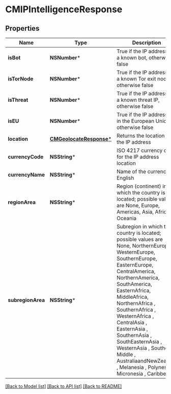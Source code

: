 # CMIPIntelligenceResponse

## Properties
Name | Type | Description | Notes
------------ | ------------- | ------------- | -------------
**isBot** | **NSNumber*** | True if the IP address is a known bot, otherwise false | [optional] 
**isTorNode** | **NSNumber*** | True if the IP address is a known Tor exit node, otherwise false | [optional] 
**isThreat** | **NSNumber*** | True if the IP address is a known threat IP, otherwise false | [optional] 
**isEU** | **NSNumber*** | True if the IP address is in the European Union, otherwise false | [optional] 
**location** | [**CMGeolocateResponse***](CMGeolocateResponse.md) | Returns the location of the IP address | [optional] 
**currencyCode** | **NSString*** | ISO 4217 currency code for the IP address location | [optional] 
**currencyName** | **NSString*** | Name of the currency in English | [optional] 
**regionArea** | **NSString*** | Region (continent) in which the country is located; possible values are None, Europe, Americas, Asia, Africa, Oceania | [optional] 
**subregionArea** | **NSString*** | Subregion in which the country is located; possible values are None, NorthernEurope, WesternEurope, SouthernEurope, EasternEurope, CentralAmerica, NorthernAmerica, SouthAmerica, EasternAfrica, MiddleAfrica, NorthernAfrica , SouthernAfrica , WesternAfrica , CentralAsia , EasternAsia , SouthernAsia , SouthEasternAsia , WesternAsia , Southern , Middle , AustraliaandNewZealand , Melanesia , Polynesia , Micronesia , Caribbean, | [optional] 

[[Back to Model list]](../README.md#documentation-for-models) [[Back to API list]](../README.md#documentation-for-api-endpoints) [[Back to README]](../README.md)


